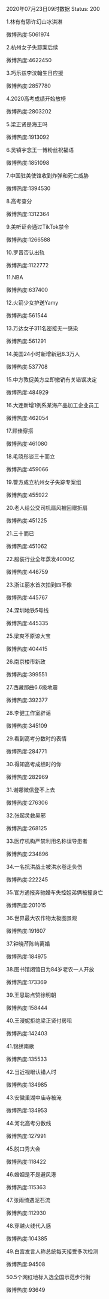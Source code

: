 2020年07月23日09时数据
Status: 200

1.林有有舔许幻山冰淇淋

微博热度:5061974

2.杭州女子失踪案后续

微博热度:4622450

3.巧乐兹李汶翰生日应援

微博热度:2857780

4.2020高考成绩开始放榜

微博热度:2803202

5.梁正贤是海王吗

微博热度:1913092

6.吴镇宇念王一博粉丝祝福语

微博热度:1851098

7.中国驻美使馆收到炸弹和死亡威胁

微博热度:1394530

8.高考查分

微博热度:1312364

9.美听证会通过TikTok禁令

微博热度:1266588

10.罗晋否认出轨

微博热度:1122772

11.NBA

微博热度:637400

12.火箭少女护送Yamy

微博热度:561544

13.万达女子311名密接无一感染

微博热度:561291

14.美国24小时新增新冠8.3万人

微博热度:537708

15.中方敦促美方立即撤销有关错误决定

微博热度:484929

16.大连新增1例系某海产品加工企业员工

微博热度:462054

17.顾佳穿搭

微博热度:461080

18.毛晓彤谈三十而立

微博热度:459066

19.警方成立杭州女子失踪专案组

微博热度:455922

20.老人给公交司机扇风被回赠折扇

微博热度:451225

21.三十而已

微博热度:451062

22.服装行业全年蒸发4000亿

微博热度:446759

23.浙江丽水首次拍到四不像

微博热度:445767

24.深圳地铁5号线

微博热度:445335

25.梁爽不原谅大宝

微博热度:404415

26.南京楼市新政

微博热度:399551

27.西藏那曲6.6级地震

微博热度:392377

28.李健工作室辟谣

微博热度:345109

29.看到高考分数时的表情

微博热度:284771

30.得知高考成绩时的你

微博热度:282969

31.谢娜微信登不上去

微博热度:276306

32.张起灵救吴邪

微博热度:268125

33.医疗机构严禁利用名称误导患者

微博热度:234896

34.一名抗洪战士被洪水卷走负伤

微博热度:222245

35.官方通报奔驰婚车失控姐弟俩被撞身亡

微博热度:201015

36.世界最大农作物太极图景观

微博热度:191607

37.钟晓芹陈屿离婚

微博热度:184975

38.图书馆闭馆日为84岁老农一人开放

微博热度:173369

39.王思聪点赞徐明朝

微博热度:158444

40.王漫妮拒绝梁正贤付房租

微博热度:142403

41.锦绣南歌

微博热度:135533

42.当近视眼认错人时

微博热度:134985

43.安徽巢湖中庙寺被淹

微博热度:134953

44.河北高考分数线

微博热度:127991

45.脱口秀大会

微博热度:118422

46.婚姻是不是避风港

微博热度:115363

47.张雨绮遇泥石流

微博热度:112930

48.穿越火线代入感

微博热度:104385

49.白宫发言人称总统每天接受多次检测

微博热度:94508

50.5个网红地标入选全国示范步行街

微博热度:93649

